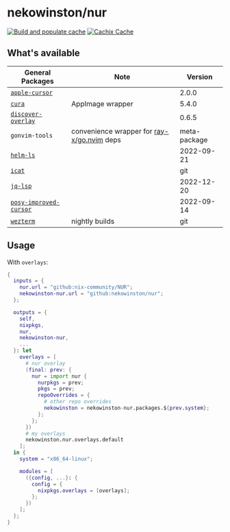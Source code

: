 # nekowinston/nur

[![Build and populate cache](https://github.com/nekowinston/nur/actions/workflows/build.yml/badge.svg)](https://github.com/nekowinston/nur/actions/workflows/build.yml)
[![Cachix Cache](https://img.shields.io/badge/cachix-nekowinston-blue.svg)](https://nekowinston.cachix.org)

## What's available

| General Packages                      | Note                                                 | Version      |
| ------------------------------------  | ----------------                                     | ----------   |
| [`apple-cursor`][apple-cursor]        |                                                      | 2.0.0        |
| [`cura`][cura]                        | AppImage wrapper                                     | 5.4.0        |
| [`discover-overlay`][discover]        |                                                      | 0.6.5        |
| `gonvim-tools`                        | convenience wrapper for [ray-x/go.nvim][gonvim] deps | meta-package |
| [`helm-ls`][helm-ls]                  |                                                      | 2022-09-21   |
| [`icat`][icat]                        |                                                      | git          |
| [`jq-lsp`][jq-lsp]                    |                                                      | 2022-12-20   |
| [`posy-improved-cursor`][posy-cursor] |                                                      | 2022-09-14   |
| [`wezterm`][wezterm]                  | nightly builds                                       | git          |

## Usage

<!-- With `packageOverrides`: -->

With `overlays`:

```nix
{
  inputs = {
    nur.url = "github:nix-community/NUR";
    nekowinston-nur.url = "github:nekowinston/nur";
  };

  outputs = {
    self,
    nixpkgs,
    nur,
    nekowinston-nur,
    ...
  }: let
    overlays = [
      # nur overlay
      (final: prev: {
        nur = import nur {
          nurpkgs = prev;
          pkgs = prev;
          repoOverrides = {
            # other repo overrides
            nekowinston = nekowinston-nur.packages.${prev.system};
          };
        };
      })
      # my overlays
      nekowinston.nur.overlays.default
    ];
  in {
    system = "x86_64-linux";

    modules = [
      ({config, ...}: {
        config = {
          nixpkgs.overlays = [overlays];
        };
      })
    ];
  };
}
```

[apple-cursor]: https://github.com/ful1e5/apple_cursor
[caarlos0nur]: https://github.com/caarlos0/nur
[cura]: https://ultimaker.com/software/ultimaker-cura
[darp]: https://github.com/caarlos0/discord-applemusic-rich-presence
[discover]: https://github.com/trigg/Discover
[gonvim]: https://github.com/ray-x/go.nvim
[helm-ls]: https://github.com/mrjosh/helm-ls
[icat]: https://github.com/nekowinston/icat
[jq-lsp]: https://github.com/wader/jq-lsp
[org-stats]: https://github.com/caarlos0/org-stats
[posy-cursor]: https://github.com/simtrami/posy-improved-cursor-linux
[wezterm]: https://github.com/wez/wezterm
